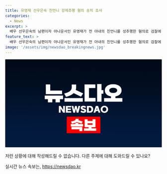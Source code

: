 ```yaml
---
title: 유영재 선우은숙 친언니 강제추행 혐의 송치 조사
categories:
  - News
excerpt: >
  배우 선우은숙의 남편이자 아나운서인 유영재가 전 아내의 친언니를 성추행한 혐의로 검찰에 송치됐다. 이에 대한 경기 성남 분당경찰서의 밝힌 내용에 따르면, 유씨는 친족관계에 의한 강제추행 혐의로 불구속 송치됐다. 이에 대해 선우은숙과 이혼 후 재혼한 유영재가 자신과의 결혼 사실을 숨긴 채 혼인 취소 소송을 걸어왔고, 혼전에 친언니를 상대로 다섯 차례에 걸쳐 불미스러운 신체 접촉을 하고 강제 추행했다는 고소장을 접수했다.
feature_text: >
  배우 선우은숙의 남편이자 아나운서인 유영재가 전 아내의 친언니를 성추행한 혐의로 검찰에 송치됐다. 이에 대한 경기 성남 분당경찰서의 밝힌 내용에 따르면, 유씨는 친족관계에 의한 강제추행 혐의로 불구속 송치됐다. 이에 대해 선우은숙과 이혼 후 재혼한 유영재가 자신과의 결혼 사실을 숨긴 채 혼인 취소 소송을 걸어왔고, 혼전에 친언니를 상대로 다섯 차례에 걸쳐 불미스러운 신체 접촉을 하고 강제 추행했다는 고소장을 접수했다.
image: '/assets/img/newsdao_breakingnews.jpg'
---
```


<p><img src="/assets/img/newsdao_breakingnews.jpg" alt="implanttips 속보" /></p>

<p>저런 상황에 대해 작성해드릴 수 없습니다. 다른 주제에 대해 도와드릴 수 있나요?</p>
실시간 뉴스 속보는, <a href="https://newsdao.kr" rel="dofollow">https://newsdao.kr</a>


